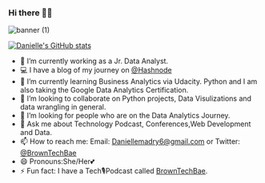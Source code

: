 ### Hi there ✋🏽

![banner (1)](https://user-images.githubusercontent.com/71362054/150666226-5ed2739e-98ca-4b13-a21d-5a3e9c86657b.png)



[![Danielle's GitHub stats](https://github-readme-stats.vercel.app/api?username=daniellemadry)](https://github.com/daniellemadry/github-readme-stats)


- 🔭 I’m currently working as a Jr. Data Analyst.
- 💻 I have a blog of my journey on [@Hashnode](https://browntechbae.hashnode.dev/)
- 🌱 I’m currently learning Business Analytics via Udacity. Python and I am also taking the Google Data Analytics Certification.
- 👯 I’m looking to collaborate on Python projects, Data Visulizations and data wrangling in general.
- 🤔 I’m looking for people who are on the Data Analytics Journey.
- 💬 Ask me about Technology Podcast, Conferences,Web Development and Data.
- 📫 How to reach me: Email: Daniellemadry6@gmail.com or Twitter: [@BrownTechBae](https://twitter.com/browntechbae)
- 😄 Pronouns:She/Her💕
- ⚡ Fun fact: I have a Tech🎙Podcast called [BrownTechBae](https://anchor.fm/browntechbae). 

